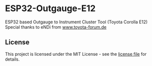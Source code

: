 # ESP32-Outgauge-E12
ESP32 based Outgauge to Instrument Cluster Tool (Toyota Corolla E12)
Special thanks to eNDi from www.toyota-forum.de

## License

This project is licensed under the MIT License - see the [license file](LICENSE) for details.